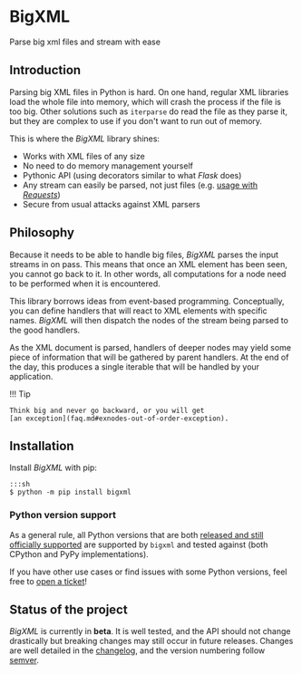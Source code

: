 <div class="home-header" markdown="1">

# BigXML

<div class="description">Parse big xml files and stream with&nbsp;ease</div>

</div>

## Introduction

Parsing big XML files in Python is hard. On one hand, regular XML libraries load the
whole file into memory, which will crash the process if the file is too big. Other
solutions such as `iterparse` do read the file as they parse it, but they are complex to
use if you don't want to run out of memory.

This is where the _BigXML_ library shines:

- Works with XML files of any size
- No need to do memory management yourself
- Pythonic API (using decorators similar to what _Flask_ does)
- Any stream can easily be parsed, not just files (e.g.
  [usage with _Requests_](recipes.md#requests))
- Secure from usual attacks against XML parsers

## Philosophy

Because it needs to be able to handle big files, _BigXML_ parses the input streams in on
pass. This means that once an XML element has been seen, you cannot go back to it. In
other words, all computations for a node need to be performed when it is encountered.

This library borrows ideas from event-based programming. Conceptually, you can define
handlers that will react to XML elements with specific names. _BigXML_ will then
dispatch the nodes of the stream being parsed to the good handlers.

As the XML document is parsed, handlers of deeper nodes may yield some piece of
information that will be gathered by parent handlers. At the end of the day, this
produces a single iterable that will be handled by your application.

!!! Tip

    Think big and never go backward, or you will get
    [an exception](faq.md#exnodes-out-of-order-exception).

## Installation

Install _BigXML_ with pip:

    :::sh
    $ python -m pip install bigxml

### Python version support

As a general rule, all Python versions that are both [released and still officially
supported][python-versions] are supported by `bigxml` and tested against (both CPython
and PyPy implementations).

If you have other use cases or find issues with some Python versions, feel free to
[open a ticket](https://github.com/Rogdham/bigxml/issues/new)!

[python-versions]: https://devguide.python.org/#status-of-python-branches

## Status of the project

_BigXML_ is currently in **beta**. It is well tested, and the API should not change
drastically but breaking changes may still occur in future releases. Changes are well
detailed in the [changelog], and the version numbering follow [semver].

[changelog]: https://github.com/Rogdham/bigxml/blob/master/CHANGELOG.md
[semver]: https://semver.org/
